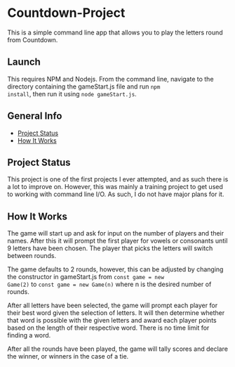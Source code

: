 # Countdown-Project
This is a simple command line app that allows you to play the letters round from Countdown.

## Launch
This requires NPM and Nodejs. From the command line, navigate to the directory containing the gameStart.js file and run <code>npm install</code>, then run it using <code>node gameStart.js</code>.


## General Info

- [Project Status](#status)
- [How It Works](#How-It-Works)

## Project Status<a name="status" />
This project is one of the first projects I ever attempted, and as such there is a lot to improve on. However, this was mainly a training project to get used to working with command line I/O. As such, I do not have major plans for it.

## How It Works<a name="How-It-Works" />
The game will start up and ask for input on the number of players and their names. After this it will prompt the first player for vowels or consonants until 9 letters have been chosen. The player that picks the letters will switch between rounds. 

The game defaults to 2 rounds, however, this can be adjusted by changing the constructor in gameStart.js from <code>const game = new Game(2)</code> to <code>const game = new Game(n)</code> where n is the desired number of rounds. 

After all letters have been selected, the game will prompt each player for their best word given the selection of letters. It will then determine whether that word is possible with the given letters and award each player points based on the length of their respective word. There is no time limit for finding a word. 

After all the rounds have been played, the game will tally scores and declare the winner, or winners in the case of a tie.
